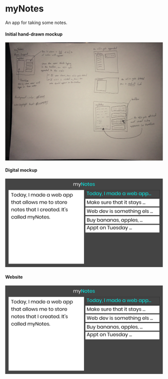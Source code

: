 # myNotes
An app for taking some notes.

#### Initial hand-drawn mockup
![Alt text](mockups/myNotes_initial_mockup.png?raw=true "Initial Mockup")

#### Digital mockup
![Alt text](mockups/myNotes_digital_mockup.png?raw=true "Digital Mockup")

#### Website
![Alt text](mockups/myNotes_digital_mockup.png?raw=true "Website")
